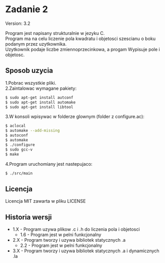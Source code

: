 # Zadanie 2

Version: 3.2

Program jest napisany strukturalnie w jezyku C. \
Program ma na celu liczenie pola kwadratu i objetosci szescianu o boku podanym przez uzytkownika. \
Uzytkownik podaje liczbe zmiennoprzecinkowa, a progam Wypisuje pole i objetosc.

## Sposob uzycia
1.Pobrac wszystkie pliki. \
2.Zaintalowac wymagane pakiety:
```sh
$ sudo apt-get install autconf
$ sudo apt-get install automake
$ sudo apt-get install libtool
```

3.W konsoli wpisywac w folderze glownym (folder z configure.ac):
```sh
$ aclocal
$ automake --add-missing
$ autoconf
$ automake
$ ./configure
$ sudo gcc-v
$ make
```
4.Program uruchomiany jest nastepujaco:
```sh
$ ./src/main
```

## Licencja
Licencja MIT zawarta w pliku LICENSE

## Historia wersji
+ 1.X - Program uzywa plikow .c i .h do liczenia pola i objetosci
  + 1.6 - Program jest w pelni funkcjonalny
+ 2.X - Program tworzy i uzywa bibliotek statycznych .a
  + 2.2 - Program jest w pelni funkcjonalny
+ 3.X - Program tworzy i uzywa bibliotek statycznych .a i dynamicznych .la
